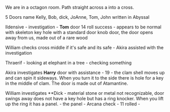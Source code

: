 We are in a octagon room.
Path straight across a into a cross.

5 Doors name Kelly, Bob, dick, JoAnne, Tom, John written in Abyssal
 
Ildensive - investigation - **Tom** door 14 roll success - appears to be normal with skeleton key hole with a standard door knob door, the door opens away from us, made out of a rare wood

William checks cross middle if it's safe and its safe - Akira assisted with the investigation

Thraerif - looking at elephant in a tree - checking something 

Akira investigates **Harry** door with assistance - 19 - the clam shell moves up
 and can spin it sideways. When you turn it to the side there is hole for a key in the middle of clam.
 The door is made out of Atamantine.
   
William investigates **Dick  - material stone or metal not recognizable, door swings away does not have a key hole but has a ring knocker. When you lift up the ring it has a panel. 
	- the panel - Arcana  check - 11 rolled - 


